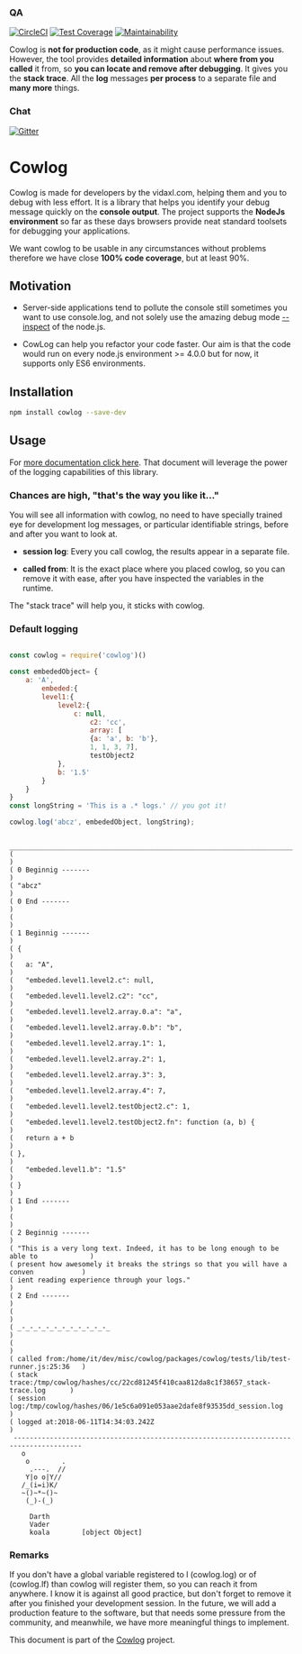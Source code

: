 <!--- destination qa rewrite begin -->
### QA
[![CircleCI](https://circleci.com/gh/vidaxl-com/cowlog/tree/master.svg?style=svg)](https://circleci.com/gh/vidaxl-com/cowlog/tree/master)
[![Test Coverage](https://api.codeclimate.com/v1/badges/d3fce811aecbe5c73ffb/test_coverage)](https://codeclimate.com/github/vidaxl-com/cowlog/test_coverage)
[![Maintainability](https://api.codeclimate.com/v1/badges/d3fce811aecbe5c73ffb/maintainability)](https://codeclimate.com/github/vidaxl-com/cowlog/maintainability)
<!--- 
[![Known Vulnerabilities](https://snyk.io/test/github/vidaxl-com/cowlog/badge.svg?targetFile=package.json)](https://snyk.io/test/github/vidaxl-com/cowlog?targetFile=package.json)
[![FOSSA Status](https://app.fossa.io/api/projects/git%2Bgithub.com%2Fvidaxl-com%2Fcowlog.svg?type=shield)](https://app.fossa.io/projects/git%2Bgithub.com%2Fvidaxl-com%2Fcowlog?ref=badge_shield)
[![Greenkeeper badge](https://badges.greenkeeper.io/vidaxl-com/cowlog.svg)](https://greenkeeper.io/)
-->
<!--- destination qa rewrite end -->

Cowlog is **not for production code**, as it might cause performance issues. However, the tool provides **detailed information** about **where from you called** it from, so **you can locate and remove after debugging**. It gives you the **stack trace**. All the **log** messages **per process** to a separate file and **many more** things.
<!--- source chat rewrite begin -->
### Chat
[![Gitter](https://badges.gitter.im/Join%20Chat.svg)](https://gitter.im/cowlog/Lobby)
<!--- source chat rewrite end -->
# Cowlog


Cowlog is made for developers by the vidaxl.com, helping them and you to debug with less effort. It is a library that helps you identify your debug message quickly
on the **console output**. The project supports the
**NodeJs environment** so far as these days browsers provide neat standard
toolsets for debugging your applications.

We want cowlog to be usable in any circumstances without problems therefore we
have close **100% code coverage**, but at least 90%.


## Motivation

- Server-side applications tend to pollute the console still sometimes you want
to use console.log, and not solely use the amazing debug mode
[--inspect](https://nodejs.org/en/docs/inspector/)
of the node.js.

- CowLog can help you refactor your code faster. Our aim is that the code would run on every node.js environment >= 4.0.0 
but for now, it supports only ES6 environments.

## Installation
```bash
npm install cowlog --save-dev
```

## Usage
For [more documentation click here](https://github.com/vidaxl-com/cowlog/blob/master/packages/cowlog/documentation/logging_functionality.md).
That document will leverage the power of the logging capabilities of this
library.

<!--- example begin -->
### Chances are high, "that's the way you like it..."
You will see all information with cowlog, no need to have
specially trained eye for development log messages, or particular identifiable
strings, before and after you want to look at.

- **session log**: Every you call cowlog, the results appear in a
separate file. 

- **called from**: It is the exact place where you placed cowlog, so you can
remove it with ease, after you have inspected the variables in the
runtime.

The "stack trace" will help you, it sticks with cowlog.

### Default logging

```javascript

const cowlog = require('cowlog')()

const embededObject= {
    a: 'A',
        embeded:{
        level1:{
            level2:{
                c: null,
                    c2: 'cc',
                    array: [
                    {a: 'a', b: 'b'},
                    1, 1, 3, 7],
                    testObject2
            },
            b: '1.5'
        }
    }
}
const longString = 'This is a .* logs.' // you got it!

cowlog.log('abcz', embededObject, longString);

```


```
 _______________________________________________________________________________________
(                                                                                       )
( 0 Beginnig -------                                                                    )
( "abcz"                                                                                )
( 0 End -------                                                                         )
(                                                                                       )
( 1 Beginnig -------                                                                    )
( {                                                                                     )
(   a: "A",                                                                             )
(   "embeded.level1.level2.c": null,                                                    )
(   "embeded.level1.level2.c2": "cc",                                                   )
(   "embeded.level1.level2.array.0.a": "a",                                             )
(   "embeded.level1.level2.array.0.b": "b",                                             )
(   "embeded.level1.level2.array.1": 1,                                                 )
(   "embeded.level1.level2.array.2": 1,                                                 )
(   "embeded.level1.level2.array.3": 3,                                                 )
(   "embeded.level1.level2.array.4": 7,                                                 )
(   "embeded.level1.level2.testObject2.c": 1,                                           )
(   "embeded.level1.level2.testObject2.fn": function (a, b) {                           )
(   return a + b                                                                        )
( },                                                                                    )
(   "embeded.level1.b": "1.5"                                                           )
( }                                                                                     )
( 1 End -------                                                                         )
(                                                                                       )
( 2 Beginnig -------                                                                    )
( "This is a very long text. Indeed, it has to be long enough to be able to             )
( present how awesomely it breaks the strings so that you will have a conven            )
( ient reading experience through your logs."                                           )
( 2 End -------                                                                         )
(                                                                                       )
( _-_-_-_-_-_-_-_-_-_-_-_                                                               )
(                                                                                       )
( called from:/home/it/dev/misc/cowlog/packages/cowlog/tests/lib/test-runner.js:25:36   )
( stack trace:/tmp/cowlog/hashes/cc/22cd81245f410caa812da8c1f38657_stack-trace.log      )
( session log:/tmp/cowlog/hashes/06/1e5c6a091e053aae2dafe8f93535dd_session.log          )
( logged at:2018-06-11T14:34:03.242Z                                                    )
 ---------------------------------------------------------------------------------------
   o
    o        .
     .---.  //
    Y|o o|Y// 
   /_(i=i)K/ 
   ~()~*~()~  
    (_)-(_)   

     Darth 
     Vader    
     koala        [object Object]

```

<!--- example end -->

### Remarks

If you don't have a global variable registered to l (cowlog.log) or of
(cowlog.lf) than cowlog will register them, so you can reach it from anywhere.
I know it is against all good practice, but don't forget to remove it after you 
finished your development session. In the future, we will 
add a production feature to the software, but that needs 
some pressure from the community, and meanwhile, we have 
more meaningful things to implement.

<!--- source part of cowlog begin -->
This document is part of the [Cowlog](https://github.com/vidaxl-com/cowlog) project.
<!--- source part of cowlog end -->
